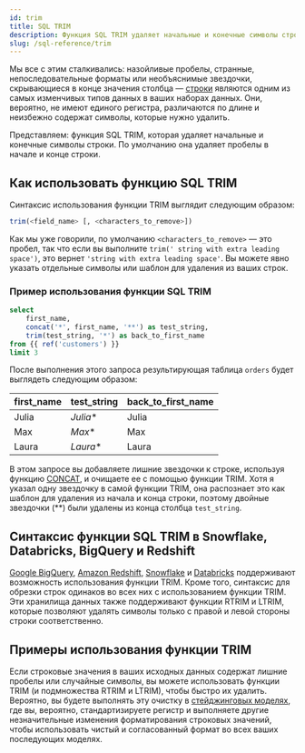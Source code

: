 ```yaml
---
id: trim
title: SQL TRIM
description: Функция SQL TRIM удаляет начальные и конечные символы строки. По умолчанию она удаляет пробелы в начале и конце строки.
slug: /sql-reference/trim
---
```


<head>
    <title>Работа с функцией SQL TRIM</title>
</head>

Мы все с этим сталкивались: назойливые пробелы, странные, непоследовательные форматы или необъяснимые звездочки, скрывающиеся в конце значения столбца — [строки](/sql-reference/strings) являются одним из самых изменчивых типов данных в ваших наборах данных. Они, вероятно, не имеют единого регистра, различаются по длине и неизбежно содержат символы, которые нужно удалить.

Представляем: функция SQL TRIM, которая удаляет начальные и конечные символы строки. По умолчанию она удаляет пробелы в начале и конце строки.

## Как использовать функцию SQL TRIM

Синтаксис использования функции TRIM выглядит следующим образом:

```sql
trim(<field_name> [, <characters_to_remove>])
```

Как мы уже говорили, по умолчанию `<characters_to_remove>` — это пробел, так что если вы выполните `trim(' string with extra leading space')`, это вернет `'string with extra leading space'`. Вы можете явно указать отдельные символы или шаблон для удаления из ваших строк.

### Пример использования функции SQL TRIM

```sql
select
    first_name,
    concat('*', first_name, '**') as test_string,
    trim(test_string, '*') as back_to_first_name
from {{ ref('customers') }}
limit 3
```

После выполнения этого запроса результирующая таблица `orders` будет выглядеть следующим образом:

| first_name | test_string | back_to_first_name |
|---|---|---|
| Julia | *Julia** | Julia |
| Max | *Max** | Max |
| Laura | *Laura** | Laura |

В этом запросе вы добавляете лишние звездочки к строке, используя функцию [CONCAT](/sql-reference/concat), и очищаете ее с помощью функции TRIM. Хотя я указал одну звездочку в самой функции TRIM, она распознает это как шаблон для удаления из начала и конца строки, поэтому двойные звездочки (**) были удалены из конца столбца `test_string`.

## Синтаксис функции SQL TRIM в Snowflake, Databricks, BigQuery и Redshift

[Google BigQuery](https://cloud.google.com/bigquery/docs/reference/standard-sql/string_functions#trim), [Amazon Redshift](https://docs.aws.amazon.com/redshift/latest/dg/r_TRIM.html), [Snowflake](https://docs.snowflake.com/en/sql-reference/functions/trim.html) и [Databricks](https://docs.databricks.com/sql/language-manual/functions/trim.html) поддерживают возможность использования функции TRIM. Кроме того, синтаксис для обрезки строк одинаков во всех них с использованием функции TRIM. Эти хранилища данных также поддерживают функции RTRIM и LTRIM, которые позволяют удалять символы только с правой и левой стороны строки соответственно.

## Примеры использования функции TRIM

Если строковые значения в ваших исходных данных содержат лишние пробелы или случайные символы, вы можете использовать функции TRIM (и подмножества RTRIM и LTRIM), чтобы быстро их удалить. Вероятно, вы будете выполнять эту очистку в [стейджинговых моделях](https://docs.getdbt.com/best-practices/how-we-structure/2-staging), где вы, вероятно, стандартизируете регистр и выполняете другие незначительные изменения форматирования строковых значений, чтобы использовать чистый и согласованный формат во всех ваших последующих моделях.